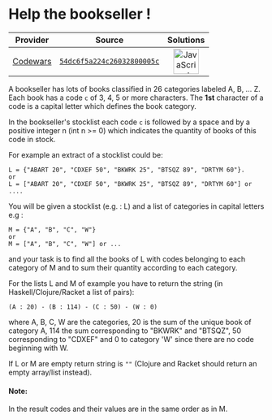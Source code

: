 [_metadata_:generated]: - "true"

# Help the bookseller !

<!-- INFO TABLE BEGIN -->

| Provider                                        | Source                                                                               | Solutions                                                                                                                                                    |
| :---------------------------------------------: | :----------------------------------------------------------------------------------: | :----------------------------------------------------------------------------------------------------------------------------------------------------------: |
| [Codewars](../../../docs/providers/Codewars.md) | [`54dc6f5a224c26032800005c`](https://www.codewars.com/kata/54dc6f5a224c26032800005c) | [<img src="https://res.cloudinary.com/rascaltwo/image/upload/v1631924076/javascript_ehszr7.svg" alt="JavaScript" title="JavaScript" width="50" />](solve.js) |

<!-- INFO TABLE END -->

A bookseller has lots of books classified in 26 categories labeled A, B, ... Z. 
Each book has a code `c` of 3, 4, 5 or more characters. The **1st** character of a code is a capital letter which defines the book category.
  
  In the bookseller's stocklist each code `c` is followed by a space and by a positive integer n (int n >= 0) 
  which indicates the quantity of books of this code in stock.

For example an extract of a stocklist could be:
```
L = {"ABART 20", "CDXEF 50", "BKWRK 25", "BTSQZ 89", "DRTYM 60"}.
or
L = ["ABART 20", "CDXEF 50", "BKWRK 25", "BTSQZ 89", "DRTYM 60"] or ....
```

  You will be given a stocklist (e.g. : L) and a list of categories in capital letters 
  e.g : 
```
M = {"A", "B", "C", "W"} 
or
M = ["A", "B", "C", "W"] or ...
```
  
  and your task is to find all the books of L with codes 
  belonging to each category of M and to sum their quantity according to each category. 


  For the lists L and M of example you have to return the string (in Haskell/Clojure/Racket a list of pairs):  
  ```
  (A : 20) - (B : 114) - (C : 50) - (W : 0)
  ```  

  where A, B, C, W are the categories, 20 is the sum of the unique book of category A, 114 the sum corresponding
  to "BKWRK" and "BTSQZ", 50 corresponding to "CDXEF" and 0 to category 'W' since there are no code beginning with W.

  If L or M are empty return string is `""` (Clojure and Racket should return an empty array/list instead).
  
#### Note:
In the result codes and their values are in the same order as in M.

